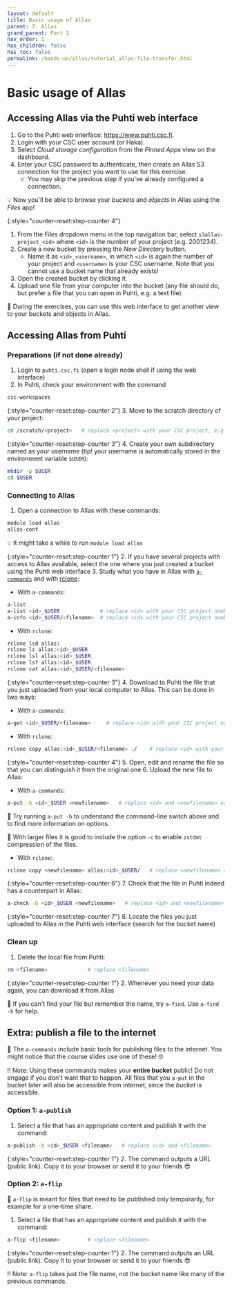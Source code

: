 ```yaml
---
layout: default
title: Basic usage of Allas
parent: 7. Allas
grand_parent: Part 1
nav_order: 1
has_children: false
has_toc: false
permalink: /hands-on/allas/tutorial_allas-file-transfer.html
---
```


# Basic usage of Allas

## Accessing Allas via the Puhti web interface

1. Go to the Puhti web interface: <https://www.puhti.csc.fi>.
2. Login with your CSC user account (or Haka).
3. Select *Cloud storage configuration* from the *Pinned Apps* view on the dashboard.
4. Enter your CSC password to authenticate, then create an Allas S3 connection for the project you want to use for this exercise.
   - You may skip the previous step if you've already configured a connection.

💡 Now you'll be able to browse your _buckets_ and _objects_ in Allas using the *Files* app!

{:style="counter-reset:step-counter 4"}
1. From the *Files* dropdown menu in the top navigation bar, select `s3allas-project_<id>` where `<id>` is the number of your project (e.g. 2001234).
2. Create a new bucket by pressing the *New Directory* button.
   - Name it as `<id>_<username>`, in which `<id>` is again the number of your project and `<username>` is your CSC username. Note that you cannot use a bucket name that already exists!
3. Open the created bucket by clicking it.
4. Upload one file from your computer into the bucket (any file should do, but prefer a file that you can open in Puhti, e.g. a text file).

💭 During the exercises, you can use this web interface to get another view to your buckets and objects in Allas.

## Accessing Allas from Puhti

### Preparations (if not done already)

1. Login to `puhti.csc.fi` (open a login node shell if using the web interface)
2. In Puhti, check your environment with the command

```bash
csc-workspaces
```

{:style="counter-reset:step-counter 2"}
3. Move to the scratch directory of your project:

```bash
cd /scratch/<project>   # replace <project> with your CSC project, e.g. project_2001234
```

{:style="counter-reset:step-counter 3"}
4. Create your own subdirectory named as your username (tip! your username is automatically stored in the environment variable `$USER`):

```bash
mkdir -p $USER
cd $USER
```

### Connecting to Allas

1. Open a connection to Allas with these commands:

```bash
module load allas
allas-conf 
```

💡 It might take a while to run `module load allas`

{:style="counter-reset:step-counter 1"}
2. If you have several projects with access to Allas available, select the one where you just created a bucket using the Puhti web interface
3. Study what you have in Allas with [`a-commands`](https://docs.csc.fi/data/Allas/using_allas/a_commands/) and with [rclone](https://docs.csc.fi/data/Allas/using_allas/rclone/):

- With `a-commands`:

```bash
a-list
a-list <id>_$USER             # replace <id> with your CSC project number, e.g. 2001234
a-info <id>_$USER/<filename>  # replace <id> with your CSC project number, e.g. 2001234, and <filename> with the file you uploaded
```

- With `rclone`:

```bash
rclone lsd allas:
rclone ls allas:<id>_$USER
rclone lsl allas:<id>_$USER
rclone lsf allas:<id>_$USER
rclone cat allas:<id>_$USER/<filename>
```

{:style="counter-reset:step-counter 3"}
4. Download to Puhti the file that you just uploaded from your local computer to Allas. This can be done in two ways:

- With `a-commands`:

```bash
a-get <id>_$USER/<filename>     # replace <id> with your CSC project number, e.g. 2001234, and <filename> with the file you uploaded
```

- With `rclone`:

```bash
rclone copy allas:<id>_$USER/<filename> ./    # replace <id> with your CSC project number, e.g. 2001234, and <filename> with the file you uploaded
```

{:style="counter-reset:step-counter 4"}
5. Open, edit and rename the file so that you can distinguish it from the original one
6. Upload the new file to Allas:

- With `a-commands`:

```bash
a-put -b <id>_$USER <newfilename>   # replace <id> and <newfilename> accordingly
```

💭 Try running `a-put -h` to understand the command-line switch above and to find more information on options.

💬 With larger files it is good to include the option `-c` to enable `zstdmt` compression of the files.

- With `rclone`:

```bash
rclone copy <newfilename> allas:<id>_$USER/   # replace <newfilename> and <id> accordingly
```

{:style="counter-reset:step-counter 6"}
7. Check that the file in Puhti indeed has a counterpart in Allas:

```bash
a-check -b <id>_$USER <newfilename>   # replace <id> and <newfilename>
```

{:style="counter-reset:step-counter 7"}
8. Locate the files you just uploaded to Allas in the Puhti web interface (search for the bucket name)

### Clean up

1. Delete the local file from Puhti:

```bash
rm <filename>             # replace <filename>
```

{:style="counter-reset:step-counter 1"}
2. Whenever you need your data again, you can download it from Allas

💭 If you can't find your file but remember the name, try `a-find`. Use `a-find -h` for help.

## Extra: publish a file to the internet

💬 The `a-commands` include basic tools for publishing files to the internet. You might notice that the course slides use one of these! 🤓

‼️ Note: Using these commands makes your **entire bucket** public! Do not engage if you don't want that to happen. All files that you `a-put` in the bucket later will also be accessible from internet, since the _bucket_ is accessible.

### Option 1: `a-publish`

1. Select a file that has an appropriate content and publish it with the command:

```bash
a-publish -b <id>_$USER <filename>   # replace <id> and <filename>
```

{:style="counter-reset:step-counter 1"}
2. The command outputs a URL (public link). Copy it to your browser or send it to your friends 😎

### Option 2: `a-flip`

💬 `a-flip` is meant for files that need to be published only temporarily, for example for a one-time share.

1. Select a file that has an appropriate content and publish it with the command:

```bash
a-flip <filename>         # replace <filename>
```

{:style="counter-reset:step-counter 1"}
2. The command outputs an URL (public link). Copy it to your browser or send it to your friends 😎

‼️ Note: `a-flip` takes just the file name, not the bucket name like many of the previous commands.
